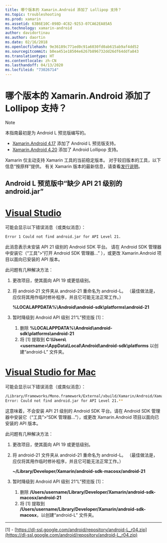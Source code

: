 ```yaml
---
title: 哪个版本的 Xamarin.Android 添加了 Lollipop 支持？
ms.topic: troubleshooting
ms.prod: xamarin
ms.assetid: 63B6E10C-098D-4C82-9253-07CA62EA85A5
ms.technology: xamarin-android
author: davidortinau
ms.author: daortin
ms.date: 02/16/2018
ms.openlocfilehash: 9e36189c771ed0c91a6030fd0ab615ab9af4dd52
ms.sourcegitcommit: b0ea451e18504e6267b896732dd26df64ddfa843
ms.translationtype: HT
ms.contentlocale: zh-CN
ms.lasthandoff: 04/13/2020
ms.locfileid: "73026714"
---
```

# <a name="what-version-of-xamarinandroid-added-lollipop-support"></a>哪个版本的 Xamarin.Android 添加了 Lollipop 支持？

> [!NOTE]
> 本指南最初是为 Android L 预览版编写的。

- [Xamarin.Android 4.17](https://github.com/xamarin/release-notes-archive/blob/master/release-notes/android/xamarin.android_4/xamarin.android_4.17/index.md) 添加了 Android L 预览版支持。
- [Xamarin.Android 4.20](https://github.com/xamarin/release-notes-archive/blob/master/release-notes/android/xamarin.android_4/xamarin.android_4.20/index.md) 添加了 Android Lollipop 支持。

Xamarin 仅主动支持 Xamarin 工具的当前稳定版本。 对于较旧版本的工具，以下信息“按原样”提供。 有关 Xamarin 版本的最新信息，请查看[发行说明](https://docs.microsoft.com/xamarin/whats-new/#product-release-notes)。

## <a name="missing-androidjar-for-api-level-21-in-android-l-preview"></a>Android L 预览版中“缺少 API 21 级别的 android.jar”

# <a name="visual-studio"></a>[Visual Studio](#tab/windows)

可能会显示以下错误消息（或类似消息）：

```cmd
Error 1 Could not find android.jar for API Level 21.
```

此消息表示未安装 API 21 级别的 Android SDK 平台。 请在 Android SDK 管理器中安装它（“工具”>“打开 Android SDK 管理器...”  ），或更改 Xamarin.Android 项目以面向已安装的 API 版本。

此问题有几种解决方法：

1. 更改项目，使其面向 API 19 或更低级别。

2. 将 android-21 文件夹从 android-21 重命名为 android-L。 （最佳做法是，应仅将其用作临时修补程序，并且它可能无法正常工作。）

   **%LOCALAPPDATA%\\Android\\android-sdk\\platforms\\android-21**

3. 暂时降级到 Android API 级别 21“L”预览版 [1]：

    1. 删除 **%LOCALAPPDATA%\\Android\\android-sdk\\platforms\\android-21** 
    2. 将 [1] 提取到 **C:\\Users\\&lt;username&gt;\\AppData\\Local\\Android\\android-sdk\\platforms** 以创建“android-L”  文件夹。

# <a name="visual-studio-for-mac"></a>[Visual Studio for Mac](#tab/macos)

可能会显示以下错误消息（或类似消息）：

```bash
/Library/Frameworks/Mono.framework/External/xbuild/Xamarin/Android/Xamarin.Android.Common.targets: 
Error: Could not find android.jar for API Level 21.**
```

这意味着，不会安装 API 21 级别的 Android SDK 平台。请在 Android SDK 管理器中安装它（“工具”>“SDK 管理器...”），或更改 Xamarin.Android 项目以面向已安装的 API 版本。

此问题有几种解决方法：

1. 更改项目，使其面向 API 19 或更低级别。

2. 将 android-21 文件夹从 android-21 重命名为 android-L。 （最佳做法是，应仅将其用作临时修补程序，并且它可能无法正常工作。）

   **~/Library/Developer/Xamarin/android-sdk-macosx/android-21**

3. 暂时降级到 Android API 级别 21“L”预览版 [1]：

    1. 删除 **/Users/username/Library/Developer/Xamarin/android-sdk-macosx/android-21**
    2. 将 [1] 提取到 **/Users/username/Library/Developer/Xamarin/android-sdk-macosx**，以创建“android-L”  文件夹。

-----

[1] - [https://dl-ssl.google.com/android/repository/android-L_r04.zip](https://dl-ssl.google.com/android/repository/android-L_r04.zip)
